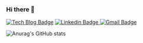 ### Hi there 👋

 [![Tech Blog Badge](http://img.shields.io/badge/-Tech%20blog-black?style=flat-square&logo=github&link=https://shuai1593.tistory.com/)](https://shuai1593.tistory.com/) [![Linkedin Badge](https://img.shields.io/badge/-LinkedIn-blue?style=flat-square&logo=Linkedin&logoColor=white&link=https://www.linkedin.com/in/seong-yun-byeon-8183a8113/)  ](https://www.linkedin.com/in/seong-yun-byeon-8183a8113/)[![Gmail Badge](https://img.shields.io/badge/Gmail-d14836?style=flat-square&logo=Gmail&logoColor=white&link=mailto:shuai1593@gmail.com)](mailto:shuai1593@gmail.com)
	



![Anurag's GitHub stats](https://github-readme-stats.vercel.app/api?username=SOLokill&show_icons=true&theme=radical)

<!--
**SOLokill/SOLokill** is a ✨ _special_ ✨ repository because its `README.md` (this file) appears on your GitHub profile.

Here are some ideas to get you started:

- 🔭 I’m currently working on ...
- 🌱 I’m currently learning ...
- 👯 I’m looking to collaborate on ...
- 🤔 I’m looking for help with ...
- 💬 Ask me about ...
- 📫 How to reach me: ...
- 😄 Pronouns: ...
- ⚡ Fun fact: ...
-->
